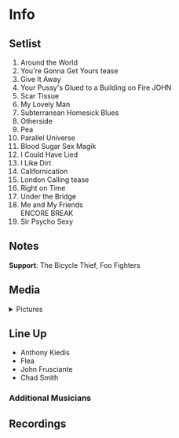 # Info

## Setlist

1. Around the World
2. You're Gonna Get Yours tease
3. Give It Away
4. Your Pussy's Glued to a Building on Fire JOHN
5. Scar Tissue
6. My Lovely Man
7. Subterranean Homesick Blues
8. Otherside
9. Pea
10. Parallel Universe
11. Blood Sugar Sex Magik
12. I Could Have Lied
13. I Like Dirt
14. Californication
15. London Calling tease
16. Right on Time
17. Under the Bridge
18. Me and My Friends
<br> ENCORE BREAK
19. Sir Psycho Sexy

## Notes

**Support**: The Bicycle Thief, Foo Fighters

## Media 

<details>
  <summary>Pictures</summary>
  <!--<img alt="Setlist" title="Setlist" src="_.jpg" height="200" />
  <img alt="Clipping" title="Clipping" src="_.jpg" height="200" />
  <img alt="Flyer" title="Flyer" src="_.jpg" height="200" />-->
</details>

## Line Up

* Anthony Kiedis
* Flea
* John Frusciante
* Chad Smith

### Additional Musicians

## Recordings
